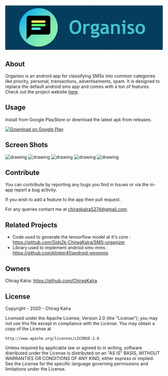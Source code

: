 ![Promo](https://github.com/ChiragKalra/Organiso/blob/master/feature.png?raw=true)


## About
Organiso is an android app for classifying SMSs into common categories like priority, personal, transactions, advertisements, spam. It is designed to replace the default android sms app and comes with a ton of features. Check out the project website [here](https://organiso.web.app).

## Usage
Install from Google PlayStore or download the latest apk from releases.

<a href="https://play.google.com/store/apps/details?id=com.bruhascended.organiso"><img src="https://play.google.com/intl/en_us/badges/images/generic/en_badge_web_generic.png" alt="Download on Google Play" height="100"></a>

## Screen Shots

<p>
<img src="https://user-images.githubusercontent.com/24735099/102793099-6b27e500-43cf-11eb-8a3c-36cb41eb7ee9.png" alt="drawing" width="160"/>
<img src="https://user-images.githubusercontent.com/24735099/102793080-619e7d00-43cf-11eb-8536-c214f8d33c31.png" alt="drawing" width="160"/>
<img src="https://user-images.githubusercontent.com/24735099/102793084-64996d80-43cf-11eb-8c70-f7448445eff1.png" alt="drawing" width="160"/>
<img src="https://user-images.githubusercontent.com/24735099/102793085-65ca9a80-43cf-11eb-8d48-44a3db64b43e.png" alt="drawing" width="160"/>
<img src="https://user-images.githubusercontent.com/24735099/109694285-a5bcb380-7bb0-11eb-8837-2f3e9d557456.png" alt="drawing" width="160"/>
</p>

## Contribute
You can contribute by reporting any bugs you find in Issues or via the in-app report a bug activity.

If you wish to add a feature to the app then pull request.

For any queries contact me at chiragkalra5274@gmail.com.

## Related Projects
* Code used to generate the tensorflow model at it's core : https://github.com/Sids2k-ChiragKalra/SMS-organizer
* Library used to implement android sms-mms : https://github.com/klinker41/android-smsmms

## Owners
Chirag Kalra: https://github.com/ChiragKalra

## License
Copyright - 2020 - Chirag Kalra

Licensed under the Apache License, Version 2.0 (the "License");
you may not use this file except in compliance with the License.
You may obtain a copy of the License at

    http://www.apache.org/licenses/LICENSE-2.0

Unless required by applicable law or agreed to in writing, software
distributed under the License is distributed on an "AS IS" BASIS,
WITHOUT WARRANTIES OR CONDITIONS OF ANY KIND, either express or implied.
See the License for the specific language governing permissions and
limitations under the License.
